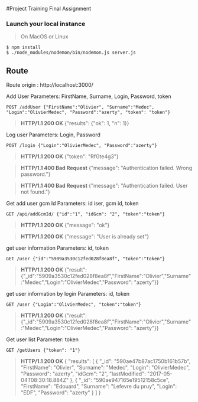 #Project Training Final Assignment

### Launch your local instance

> On MacOS or Linux
```
$ npm install
$ ./node_modules/nodemon/bin/nodemon.js server.js
```

## **Route**

Route origin : http://localhost:3000/

Add User
Parameters: FirstName, Surname, Login, Password, token

```
POST /addUser {"FirstName":"Olivier", "Surname":"Medec", "Login":"OlivierMedec", "Password":"azerty", "token": "token"}
```
> **HTTP/1.1 200 OK** {"results": {"ok": 1, "n": 1}}

Log user
Parameters: Login, Password

```
POST /login {"Login":"OlivierMedec", "Password":"azerty"}
```
> **HTTP/1.1 200 OK** {"token": "RfGte4g3"}

> **HTTP/1.1 400 Bad Request** {"message": "Authentication failed. Wrong password."}

> **HTTP/1.1 400 Bad Request** {"message": "Authentication failed. User not found."}

Get add user gcm Id
Parameters: id iser, gcm id, token

```
GET /api/addGcmId/ {"id":"1", "idGcm": "2", "token":"token"}
```
> **HTTP/1.1 200 OK** {"message": "ok"}

> **HTTP/1.1 200 OK** {"message": "User is already set"}

get user information
Parameters: id, token

```
GET /user {"id":"5909a3530c12fed028f8ea8f", "token":"token"}
```
> **HTTP/1.1 200 OK** {"result":{"_id":"5909a3530c12fed028f8ea8f","FirstName":"Olivier","Surname":"Medec","Login":"OlivierMedec","Password": "azerty"}}

get user information by login
Parameters: id, token

```
GET /user {"Login":"OlivierMedec", "token":"token"}
```
> **HTTP/1.1 200 OK** {"result":{"_id":"5909a3530c12fed028f8ea8f","FirstName":"Olivier","Surname":"Medec","Login":"OlivierMedec","Password": "azerty"}}

Get user list
Parameter: token

```
GET /getUsers {"token": "1"}
```
> **HTTP/1.1 200 OK** {
  "results": [
    {
      "_id": "590ae47b87ac1750b161b57b",
      "FirstName": "Olivier",
      "Surname": "Medec",
      "Login": "OlivierMedec",
      "Password": "azerty",
      "idGcm": "2",
      "lastModified": "2017-05-04T08:30:18.884Z"
    },
    {
      "_id": "590ae947165e19512158c5ce",
      "FirstName": "Edouard",
      "Surname": "Lefevre du pruy",
      "Login": "EDF",
      "Password": "azerty"
    }
  ]
}
